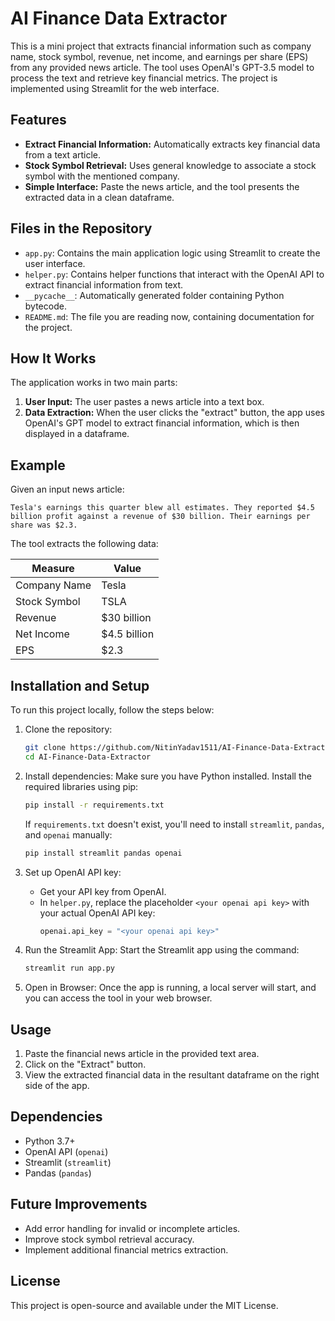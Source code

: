 # AI Finance Data Extractor

This is a mini project that extracts financial information such as company name, stock symbol, revenue, net income, and earnings per share (EPS) from any provided news article. The tool uses OpenAI's GPT-3.5 model to process the text and retrieve key financial metrics. The project is implemented using Streamlit for the web interface.

## Features

- **Extract Financial Information:** Automatically extracts key financial data from a text article.
- **Stock Symbol Retrieval:** Uses general knowledge to associate a stock symbol with the mentioned company.
- **Simple Interface:** Paste the news article, and the tool presents the extracted data in a clean dataframe.

## Files in the Repository

- `app.py`: Contains the main application logic using Streamlit to create the user interface.
- `helper.py`: Contains helper functions that interact with the OpenAI API to extract financial information from text.
- `__pycache__`: Automatically generated folder containing Python bytecode.
- `README.md`: The file you are reading now, containing documentation for the project.

## How It Works

The application works in two main parts:

1. **User Input:** The user pastes a news article into a text box.
2. **Data Extraction:** When the user clicks the "extract" button, the app uses OpenAI's GPT model to extract financial information, which is then displayed in a dataframe.

## Example

Given an input news article:

```
Tesla's earnings this quarter blew all estimates. They reported $4.5 billion profit against a revenue of $30 billion. Their earnings per share was $2.3.
```

The tool extracts the following data:

| Measure       | Value         |
|---------------|---------------|
| Company Name  | Tesla         |
| Stock Symbol  | TSLA          |
| Revenue       | $30 billion   |
| Net Income    | $4.5 billion  |
| EPS           | $2.3          |

## Installation and Setup

To run this project locally, follow the steps below:

1. Clone the repository:
   ```bash
   git clone https://github.com/NitinYadav1511/AI-Finance-Data-Extractor.git
   cd AI-Finance-Data-Extractor
   ```

2. Install dependencies:
   Make sure you have Python installed. Install the required libraries using pip:
   ```bash
   pip install -r requirements.txt
   ```
   If `requirements.txt` doesn't exist, you'll need to install `streamlit`, `pandas`, and `openai` manually:
   ```bash
   pip install streamlit pandas openai
   ```

3. Set up OpenAI API key:
   - Get your API key from OpenAI.
   - In `helper.py`, replace the placeholder `<your openai api key>` with your actual OpenAI API key:
     ```python
     openai.api_key = "<your openai api key>"
     ```

4. Run the Streamlit App:
   Start the Streamlit app using the command:
   ```bash
   streamlit run app.py
   ```

5. Open in Browser:
   Once the app is running, a local server will start, and you can access the tool in your web browser.

## Usage

1. Paste the financial news article in the provided text area.
2. Click on the "Extract" button.
3. View the extracted financial data in the resultant dataframe on the right side of the app.

## Dependencies

- Python 3.7+
- OpenAI API (`openai`)
- Streamlit (`streamlit`)
- Pandas (`pandas`)

## Future Improvements

- Add error handling for invalid or incomplete articles.
- Improve stock symbol retrieval accuracy.
- Implement additional financial metrics extraction.

## License

This project is open-source and available under the MIT License.
